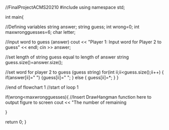 //FinalProjectACMS20210
#include <iostream>
using namespace std;


int main{

//Defining variables
string answer;
string guess;
int wrong=0;
int maxwrongguesses=6;
char letter;

//input word to guess (answer)
cout << "Player 1: Input word for Player 2 to guess" << endl;
cin >> answer;

//set length of string guess equal to length of answer string
guess.size()=answer.size();

//set word for player 2 to guess (guess string)
for(int ii;ii<guess.size();ii++)
{
if(answer[ii]=" ")
  {guess[ii]=" ";
  } else {
  guess[ii]=*;
  }
}

//end of flowchart 1
//start of loop 1

if(wrong<maxwrongguesses){
//Insert DrawHangman function here to output figure to screen
cout << "The number of remaining

  }





return 0;
}


